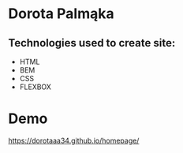 # Dorota Palmąka

## Technologies used to create site:
- HTML
- BEM
- CSS
- FLEXBOX


# Demo


https://dorotaaa34.github.io/homepage/
